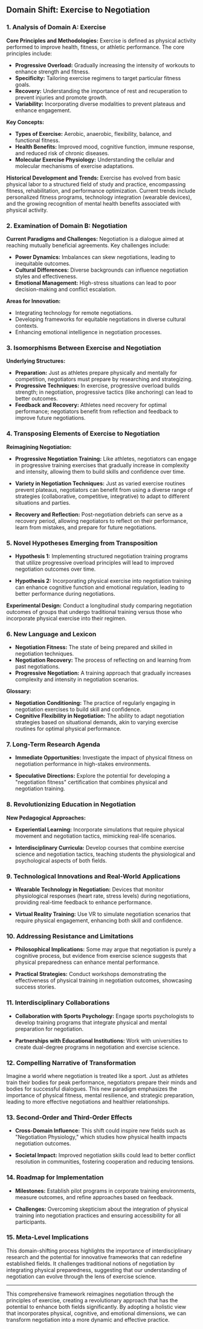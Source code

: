 ## Domain Shift: Exercise to Negotiation

### 1. Analysis of Domain A: Exercise

**Core Principles and Methodologies:**
Exercise is defined as physical activity performed to improve health, fitness, or athletic performance. The core principles include:

- **Progressive Overload:** Gradually increasing the intensity of workouts to enhance strength and fitness.
- **Specificity:** Tailoring exercise regimens to target particular fitness goals.
- **Recovery:** Understanding the importance of rest and recuperation to prevent injuries and promote growth.
- **Variability:** Incorporating diverse modalities to prevent plateaus and enhance engagement.

**Key Concepts:**
- **Types of Exercise:** Aerobic, anaerobic, flexibility, balance, and functional fitness.
- **Health Benefits:** Improved mood, cognitive function, immune response, and reduced risk of chronic diseases.
- **Molecular Exercise Physiology:** Understanding the cellular and molecular mechanisms of exercise adaptations.

**Historical Development and Trends:**
Exercise has evolved from basic physical labor to a structured field of study and practice, encompassing fitness, rehabilitation, and performance optimization. Current trends include personalized fitness programs, technology integration (wearable devices), and the growing recognition of mental health benefits associated with physical activity.

### 2. Examination of Domain B: Negotiation

**Current Paradigms and Challenges:**
Negotiation is a dialogue aimed at reaching mutually beneficial agreements. Key challenges include:

- **Power Dynamics:** Imbalances can skew negotiations, leading to inequitable outcomes.
- **Cultural Differences:** Diverse backgrounds can influence negotiation styles and effectiveness.
- **Emotional Management:** High-stress situations can lead to poor decision-making and conflict escalation.

**Areas for Innovation:**
- Integrating technology for remote negotiations.
- Developing frameworks for equitable negotiations in diverse cultural contexts.
- Enhancing emotional intelligence in negotiation processes.

### 3. Isomorphisms Between Exercise and Negotiation

**Underlying Structures:**
- **Preparation:** Just as athletes prepare physically and mentally for competition, negotiators must prepare by researching and strategizing.
- **Progressive Techniques:** In exercise, progressive overload builds strength; in negotiation, progressive tactics (like anchoring) can lead to better outcomes.
- **Feedback and Recovery:** Athletes need recovery for optimal performance; negotiators benefit from reflection and feedback to improve future negotiations.

### 4. Transposing Elements of Exercise to Negotiation

**Reimagining Negotiation:**
- **Progressive Negotiation Training:** Like athletes, negotiators can engage in progressive training exercises that gradually increase in complexity and intensity, allowing them to build skills and confidence over time.
  
- **Variety in Negotiation Techniques:** Just as varied exercise routines prevent plateaus, negotiators can benefit from using a diverse range of strategies (collaborative, competitive, integrative) to adapt to different situations and parties.

- **Recovery and Reflection:** Post-negotiation debriefs can serve as a recovery period, allowing negotiators to reflect on their performance, learn from mistakes, and prepare for future negotiations.

### 5. Novel Hypotheses Emerging from Transposition

- **Hypothesis 1:** Implementing structured negotiation training programs that utilize progressive overload principles will lead to improved negotiation outcomes over time.
  
- **Hypothesis 2:** Incorporating physical exercise into negotiation training can enhance cognitive function and emotional regulation, leading to better performance during negotiations.

**Experimental Design:** Conduct a longitudinal study comparing negotiation outcomes of groups that undergo traditional training versus those who incorporate physical exercise into their regimen.

### 6. New Language and Lexicon

- **Negotiation Fitness:** The state of being prepared and skilled in negotiation techniques.
- **Negotiation Recovery:** The process of reflecting on and learning from past negotiations.
- **Progressive Negotiation:** A training approach that gradually increases complexity and intensity in negotiation scenarios.

**Glossary:**
- **Negotiation Conditioning:** The practice of regularly engaging in negotiation exercises to build skill and confidence.
- **Cognitive Flexibility in Negotiation:** The ability to adapt negotiation strategies based on situational demands, akin to varying exercise routines for optimal physical performance.

### 7. Long-Term Research Agenda

- **Immediate Opportunities:** Investigate the impact of physical fitness on negotiation performance in high-stakes environments.
  
- **Speculative Directions:** Explore the potential for developing a "negotiation fitness" certification that combines physical and negotiation training.

### 8. Revolutionizing Education in Negotiation

**New Pedagogical Approaches:**
- **Experiential Learning:** Incorporate simulations that require physical movement and negotiation tactics, mimicking real-life scenarios.
  
- **Interdisciplinary Curricula:** Develop courses that combine exercise science and negotiation tactics, teaching students the physiological and psychological aspects of both fields.

### 9. Technological Innovations and Real-World Applications

- **Wearable Technology in Negotiation:** Devices that monitor physiological responses (heart rate, stress levels) during negotiations, providing real-time feedback to enhance performance.
  
- **Virtual Reality Training:** Use VR to simulate negotiation scenarios that require physical engagement, enhancing both skill and confidence.

### 10. Addressing Resistance and Limitations

- **Philosophical Implications:** Some may argue that negotiation is purely a cognitive process, but evidence from exercise science suggests that physical preparedness can enhance mental performance.
  
- **Practical Strategies:** Conduct workshops demonstrating the effectiveness of physical training in negotiation outcomes, showcasing success stories.

### 11. Interdisciplinary Collaborations

- **Collaboration with Sports Psychology:** Engage sports psychologists to develop training programs that integrate physical and mental preparation for negotiation.
  
- **Partnerships with Educational Institutions:** Work with universities to create dual-degree programs in negotiation and exercise science.

### 12. Compelling Narrative of Transformation

Imagine a world where negotiation is treated like a sport. Just as athletes train their bodies for peak performance, negotiators prepare their minds and bodies for successful dialogues. This new paradigm emphasizes the importance of physical fitness, mental resilience, and strategic preparation, leading to more effective negotiations and healthier relationships.

### 13. Second-Order and Third-Order Effects

- **Cross-Domain Influence:** This shift could inspire new fields such as "Negotiation Physiology," which studies how physical health impacts negotiation outcomes.
  
- **Societal Impact:** Improved negotiation skills could lead to better conflict resolution in communities, fostering cooperation and reducing tensions.

### 14. Roadmap for Implementation

- **Milestones:** Establish pilot programs in corporate training environments, measure outcomes, and refine approaches based on feedback.
  
- **Challenges:** Overcoming skepticism about the integration of physical training into negotiation practices and ensuring accessibility for all participants.

### 15. Meta-Level Implications

This domain-shifting process highlights the importance of interdisciplinary research and the potential for innovative frameworks that can redefine established fields. It challenges traditional notions of negotiation by integrating physical preparedness, suggesting that our understanding of negotiation can evolve through the lens of exercise science.

---

This comprehensive framework reimagines negotiation through the principles of exercise, creating a revolutionary approach that has the potential to enhance both fields significantly. By adopting a holistic view that incorporates physical, cognitive, and emotional dimensions, we can transform negotiation into a more dynamic and effective practice.